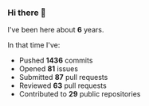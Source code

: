 ### Hi there 👋

I've been here about **6** years.

In that time I've:

- Pushed **1436** commits
- Opened **81** issues
- Submitted **87** pull requests
- Reviewed **63** pull requests
- Contributed to **29** public repositories

<!-- ![My scrobbles](https://lastfm-recently-played.vercel.app/api?user=dotdub) -->
